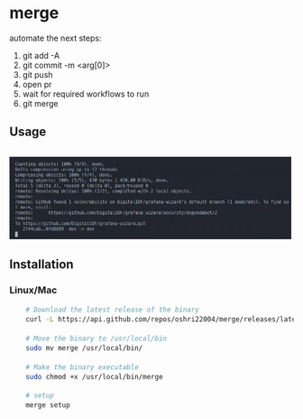 # merge

automate the next steps:
1. git add -A
2. git commit -m <arg[0]>
3. git push
4. open pr
5. wait for required workflows to run
6. git merge

## Usage

```merge run "commit message"
```
![Alt Text](docs/merge.gif)


## Installation

### Linux/Mac

```sh
    # Download the latest release of the binary
    curl -L https://api.github.com/repos/oshri22004/merge/releases/latest | jq -r '.assets[].browser_download_url' | xargs wget

    # Move the binary to /usr/local/bin
    sudo mv merge /usr/local/bin/

    # Make the binary executable
    sudo chmod +x /usr/local/bin/merge

    # setup
    merge setup
```
